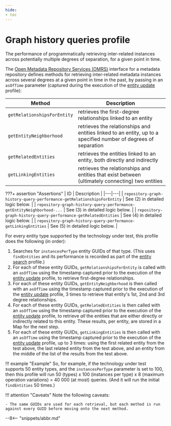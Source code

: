 ```yaml
---
hide:
- toc
---
```


<!-- SPDX-License-Identifier: CC-BY-4.0 -->
<!-- Copyright Contributors to the Egeria project. -->

# Graph history queries profile

The performance of programmatically retrieving inter-related instances across potentially multiple degrees of separation,
for a given point in time.

The [Open Metadata Repository Services (OMRS)](/egeria/services/omrs) interface for a metadata
repository defines methods for retrieving inter-related metadata instances across several degrees at a given
point in time in the past, by passing in an `asOfTime` parameter (captured during the execution of the
[entity update](entity-update.md) profile):

| Method | Description |
|---|---|
| `getRelationshipsForEntity` | retrieves the first-degree relationships linked to an entity |
| `getEntityNeighborhood` | retrieves the relationships and entities linked to an entity, up to a specified number of degrees of separation |
| `getRelatedEntities` | retrieves the entities linked to an entity, both directly and indirectly |
| `getLinkingEntities` | retrieves the relationships and entities that exist between (ultimately connecting) two entities |

???+ assertion "Assertions"
    | ID | Description |
    |---|---|
    | `repository-graph-history-query-performance-getRelationshipsForEntity` | See (2) in detailed logic below. |
    | `repository-graph-history-query-performance-getEntityNeighborhood-...` | See (3) in detailed logic below. |
    | `repository-graph-history-query-performance-getRelatedEntities` | See (4) in detailed logic below. |
    | `repository-graph-history-query-performance-getLinkingEntities` | See (5) in detailed logic below. |

For every entity type supported by the technology under test, this profile does the following (in order):

1. Searches for `instancesPerType` entity GUIDs of that type. (This uses `findEntities` and its performance is recorded
   as part of the [entity search](entity-search.md) profile.)
1. For each of these entity GUIDs, `getRelationshipsForEntity` is called with an `asOfTime` using the timestamp captured
   prior to the execution of the [entity update](entity-update.md) profile, to retrieve first-degree relationships.
1. For each of these entity GUIDs, `getEntityNeighborhood` is then called with an `asOfTime` using the timestamp captured
   prior to the execution of the [entity update](entity-update.md) profile, 3 times to retrieve that entity's 1st, 2nd and 3rd degree relationships.
1. For each of these entity GUIDs, `getRelatedEntities` is then called with an `asOfTime` using the timestamp captured
   prior to the execution of the [entity update](entity-update.md) profile, to retrieve _all_ the entities that are either directly or
   indirectly related to this entity. These results, per entity, are stored in a Map for the next step.
1. For each of these entity GUIDs, `getLinkingEntities` is then called with an `asOfTime` using the timestamp captured
   prior to the execution of the [entity update](entity-update.md) profile, up to 3 times: using the first related entity from the test
   above, the last related entity from the test above, and an entity from the middle of the list of the results from the
   test above.

!!! example "Example"
    So, for example, if the technology under test supports 50 entity types, and the `instancesPerType` parameter is
    set to 100, then this profile will run 50 (types) x 100 (instances per type) x 8 (maximum operation variations) = 40 000
    (at most) queries. (And it will run the initial `findEntities` 50 times.)

!!! attention "Caveats"
    Note the following caveats:

    - The same GUIDs are used for each retrieval, but each method is run against every GUID before moving onto the next method.

--8<-- "snippets/abbr.md"
